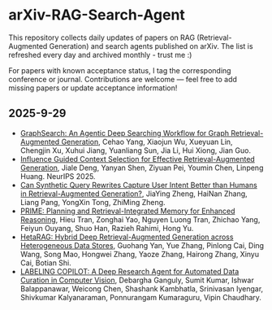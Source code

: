 # arXiv-RAG-Search-Agent
This repository collects daily updates of papers on RAG (Retrieval-Augmented Generation) and search agents published on arXiv. The list is refreshed every day and archived monthly - trust me :)

For papers with known acceptance status, I tag the corresponding conference or journal. Contributions are welcome — feel free to add missing papers or update acceptance information!

## 2025-9-29
- [GraphSearch: An Agentic Deep Searching Workflow for Graph Retrieval-Augmented Generation](https://arxiv.org/abs/2509.22009), Cehao Yang, Xiaojun Wu, Xueyuan Lin, Chengjin Xu, Xuhui Jiang, Yuanliang Sun, Jia Li, Hui Xiong, Jian Guo.
- [Influence Guided Context Selection for Effective Retrieval-Augmented Generation](https://arxiv.org/abs/2509.21359), Jiale Deng, Yanyan Shen, Ziyuan Pei, Youmin Chen, Linpeng Huang. NeurIPS 2025.
- [Can Synthetic Query Rewrites Capture User Intent Better than Humans in Retrieval-Augmented Generation?](https://arxiv.org/abs/2509.22325), JiaYing Zheng, HaiNan Zhang, Liang Pang, YongXin Tong, ZhiMing Zheng.
- [PRIME: Planning and Retrieval-Integrated Memory for Enhanced Reasoning](https://arxiv.org/abs/2509.22315), Hieu Tran, Zonghai Yao, Nguyen Luong Tran, Zhichao Yang, Feiyun Ouyang, Shuo Han, Razieh Rahimi, Hong Yu.
- [HetaRAG: Hybrid Deep Retrieval-Augmented Generation across Heterogeneous Data Stores](https://arxiv.org/abs/2509.21336), Guohang Yan, Yue Zhang, Pinlong Cai, Ding Wang, Song Mao, Hongwei Zhang, Yaoze Zhang, Hairong Zhang, Xinyu Cai, Botian Shi.
- [LABELING COPILOT: A Deep Research Agent for Automated Data Curation in Computer Vision](https://arxiv.org/abs/2509.22631), Debargha Ganguly, Sumit Kumar, Ishwar Balappanawar, Weicong Chen, Shashank Kambhatla, Srinivasan Iyengar, Shivkumar Kalyanaraman, Ponnurangam Kumaraguru, Vipin Chaudhary.
